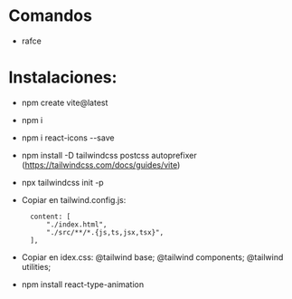 # Comandos

- rafce

# Instalaciones:

- npm create vite@latest
- npm i
- npm i react-icons --save
- npm install -D tailwindcss postcss autoprefixer (https://tailwindcss.com/docs/guides/vite)
- npx tailwindcss init -p
- Copiar en tailwind.config.js:

        content: [
            "./index.html",
            "./src/**/*.{js,ts,jsx,tsx}",
        ],
- Copiar en idex.css:
        @tailwind base;
        @tailwind components;
        @tailwind utilities;
- npm install react-type-animation
